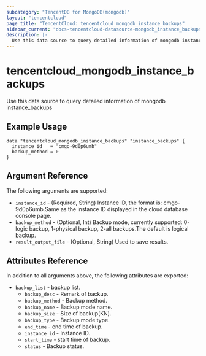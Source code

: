 ```yaml
---
subcategory: "TencentDB for MongoDB(mongodb)"
layout: "tencentcloud"
page_title: "TencentCloud: tencentcloud_mongodb_instance_backups"
sidebar_current: "docs-tencentcloud-datasource-mongodb_instance_backups"
description: |-
  Use this data source to query detailed information of mongodb instance_backups
---
```


# tencentcloud_mongodb_instance_backups

Use this data source to query detailed information of mongodb instance_backups

## Example Usage

```hcl
data "tencentcloud_mongodb_instance_backups" "instance_backups" {
  instance_id   = "cmgo-9d0p6umb"
  backup_method = 0
}
```

## Argument Reference

The following arguments are supported:

* `instance_id` - (Required, String) Instance ID, the format is: cmgo-9d0p6umb.Same as the instance ID displayed in the cloud database console page.
* `backup_method` - (Optional, Int) Backup mode, currently supported: 0-logic backup, 1-physical backup, 2-all backups.The default is logical backup.
* `result_output_file` - (Optional, String) Used to save results.

## Attributes Reference

In addition to all arguments above, the following attributes are exported:

* `backup_list` - backup list.
  * `backup_desc` - Remark of backup.
  * `backup_method` - Backup method.
  * `backup_name` - Backup mode name.
  * `backup_size` - Size of backup(KN).
  * `backup_type` - Backup mode type.
  * `end_time` - end time of backup.
  * `instance_id` - Instance ID.
  * `start_time` - start time of backup.
  * `status` - Backup status.



